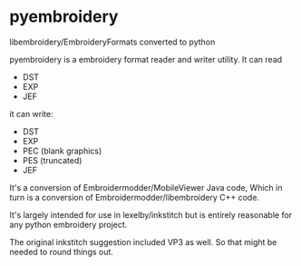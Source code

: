 # pyembroidery
libembroidery/EmbroideryFormats converted to python

pyembroidery is a embroidery format reader and writer utility. It can read
* DST
* EXP
* JEF

it can write:
* DST
* EXP
* PEC (blank graphics)
* PES (truncated)
* JEF

It's a conversion of Embroidermodder/MobileViewer Java code,
Which in turn is a conversion of Embroidermodder/libembroidery C++ code.

It's largely intended for use in lexelby/inkstitch but is entirely reasonable for any python embroidery project.

The original inkstitch suggestion included VP3 as well.
So that might be needed to round things out.
